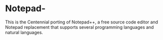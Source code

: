 # Notepad-
This is the Centennial porting of Notepad++,  a free  source code editor and Notepad replacement that supports several programming languages and natural languages. 
